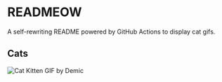 # READMEOW

A self-rewriting README powered by GitHub Actions to display cat gifs.

## Cats

![Cat Kitten GIF by Demic](https://media3.giphy.com/media/v1.Y2lkPTlhY2QwMmRhaTJ5OWQyMnFwaXVya2psZGFseWc1a2ZjbXNoZTVvYWt5cW0wODAxeCZlcD12MV9naWZzX3NlYXJjaCZjdD1n/3oriO0OEd9QIDdllqo/200.gif)
